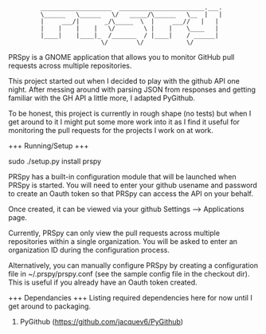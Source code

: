              ____________________  ________________________.___.
             \______   \______   \/   _____/\______   \__  |   |
             |     ___/|       _/\_____  \  |     ___//   |   |
             |    |    |    |   \/        \ |    |    \____   |
             |____|    |____|_  /_______  / |____|    / ______|
                              \/        \/            \/

PRSpy is a GNOME application that allows you to monitor GitHub pull requests
across multiple repositories.

This project started out when I decided to play with the github API one night.
After messing around with parsing JSON from responses and getting familiar
with the GH API a little more, I adapted PyGithub.

To be honest, this project is currently in rough shape (no tests)
but when I get around to it I might put some more work into it as I find
it useful for monitoring the pull requests for the projects I work on at
work.


+++ Running/Setup +++

sudo ./setup.py install
prspy


PRSpy has a built-in configuration module that will be launched when PRSpy is
started. You will need to enter your github usename and password to create
an Oauth token so that PRSpy can access the API on your behalf.

Once created, it can be viewed via your github Settings --> Applications page.

Currently, PRSpy can only view the pull requests across multiple repositories
within a single organization. You will be asked to enter an organization ID
during the configuration process.

Alternatively, you can manually configure PRSpy by creating a configuration file
in ~/.prspy/prspy.conf (see the sample config file in the checkout dir). This is
useful if you already have an Oauth token created.


+++ Dependancies +++
Listing required dependencies here for now until I get around to packaging.

1. PyGithub (https://github.com/jacquev6/PyGithub)

